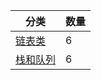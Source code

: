 | 分类                                               | 数量 
| ------------------------------------------------ | -- 
| [链表类](https://github.com/JK9559/WIO/blob/master/note/Algorithm/LeetCode/LinkedList/LeetCode-LinkedList.md)            | 6
| [栈和队列](https://github.com/JK9559/WIO/blob/master/note/Algorithm/Stack&Queue/LeetCode-Stack&Queue.md)            | 6